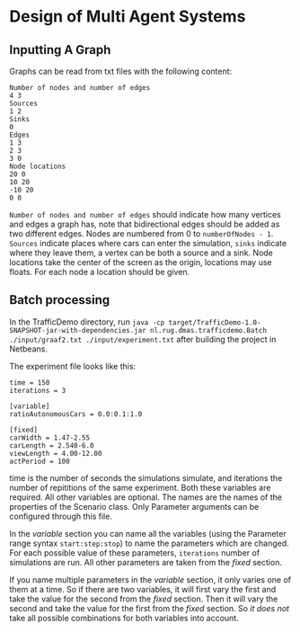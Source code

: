 # Design of Multi Agent Systems

## Inputting A Graph

Graphs can be read from txt files with the following content:

	Number of nodes and number of edges
	4 3
	Sources
	1 2
	Sinks
	0
	Edges
	1 3
	2 3
	3 0
	Node locations
	20 0
	10 20
	-10 20
	0 0

```Number of nodes and number of edges``` should indicate how many vertices and edges a graph has, note that bidirectional edges should be added as two different edges. Nodes are numbered from 0 to ```numberOfNodes - 1```. ```Sources``` indicate places where cars can enter the simulation, ```sinks``` indicate where they leave them, a vertex can be both a source and a sink. Node locations take the center of the screen as the origin, locations may use floats. For each node a location should be given. 

## Batch processing
In the TrafficDemo directory, run ```java -cp target/TrafficDemo-1.0-SNAPSHOT-jar-with-dependencies.jar nl.rug.dmas.trafficdemo.Batch ./input/graaf2.txt ./input/experiment.txt``` after building the project in Netbeans.

The experiment file looks like this:

	time = 150
	iterations = 3

	[variable]
	ratioAutonomousCars = 0.0:0.1:1.0

	[fixed]
	carWidth = 1.47-2.55
	carLength = 2.540-6.0
	viewLength = 4.00-12.00
	actPeriod = 100

time is the number of seconds the simulations simulate, and iterations the number of repititions of the same experiment. Both these variables are required. All other variables are optional. The names are the names of the properties of the Scenario class. Only Parameter arguments can be configured through this file.

In the *variable* section you can name all the variables (using the Parameter range syntax ```start:step:stop```) to name the parameters which are changed. For each possible value of these parameters, `iterations` number of simulations are run. All other parameters are taken from the *fixed* section.

If you name multiple parameters in the *variable* section, it only varies one of them at a time. So if there are two variables, it will first vary the first and take the value for the second from the *fixed* section. Then it will vary the second and take the value for the first from the *fixed* section. So *it does not* take all possible combinations for both variables into account.
